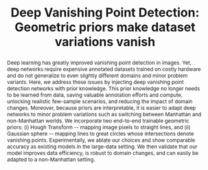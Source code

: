 ---
title: "Deep Vanishing Point Detection: Geometric priors make dataset variations vanish"
layout: publication
categories:
  - Publications
tags:
  - Vanishing Point Detection
  - Geometric Priors
  - Spherical Convolutions
  - Geometric Deep Learning
last_modified_at: 2022-03-06T17:43:47-01:00
venue: "CVPR 2022"
abstract: "Deep learning has greatly improved vanishing point detection in images. Yet, deep networks require expensive annotated datasets trained on costly hardware and do not generalize to even slightly different domains and minor problem variants. Here, we address these issues by injecting deep vanishing point detection networks with prior knowledge.  This prior knowledge no longer needs to be learned from data, saving valuable annotation efforts and compute, unlocking realistic few-sample scenarios, and reducing the impact of domain changes. Moreover, because priors are interpretable, it is easier to adapt deep networks to minor problem variations such as switching between Manhattan and non-Manhattan worlds. We incorporate two end-to-end trainable geometric priors: (i) Hough Transform -- mapping image pixels to straight lines, and (ii) Gaussian sphere -- mapping lines to great circles whose intersections denote vanishing points. Experimentally, we ablate our choices and show comparable accuracy as existing models in the large-data setting. We then validate that our model improves data efficiency, is robust to domain changes, and can easily be adapted to a non-Manhattan setting."
authors: "Y. Lin, R. Wiersma, S. L. Pintea, K. Hildebrandt, E. Eisemann and J. C. van Gemert"
type: "Article"
img: "/assets/img/publications/dvpd_feature.jpg"
bib: "@Article{LinDVPD2022,<br />
  &nbsp;&nbsp;author    = {Yancong Lin, Ruben Wiersma, Silvia L. Pintea, Klaus Hildebrandt, Elmar Eisemann, Jan C. van Gemert},<br />
  &nbsp;&nbsp;booktitle = {},<br />
  &nbsp;&nbsp;title     = {Deep Vanishing Point Detection: Geometric priors make dataset variations vanish},<br />
  &nbsp;&nbsp;year      = {2022},<br />
  &nbsp;&nbsp;month     = {},<br />
  &nbsp;&nbsp;pages     = {},<br />
  &nbsp;&nbsp;publisher = {},<br />
  &nbsp;&nbsp;series    = {},<br />
  &nbsp;&nbsp;doi       = {},<br />
  &nbsp;&nbsp;isbn      = {},<br />
}"
---